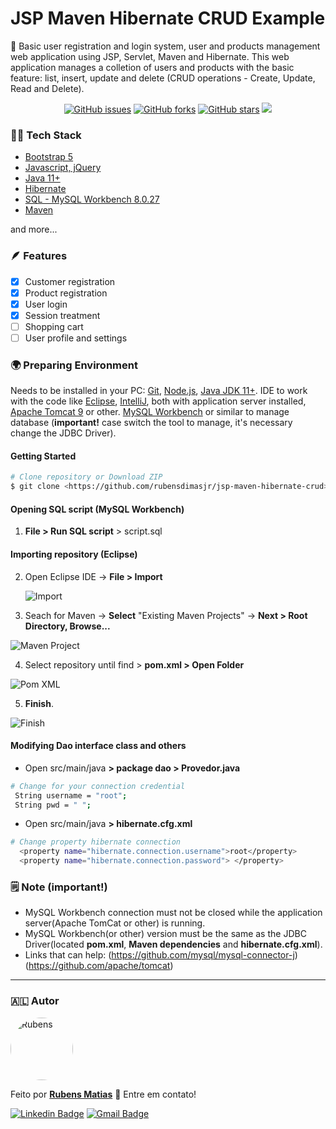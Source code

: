 # JSP Maven Hibernate CRUD Example

🚀 Basic user registration and login system, user and products management web application using JSP, Servlet, Maven and Hibernate. This web application manages a colletion of users and products with the basic feature: list, insert, update and delete (CRUD operations - Create, Update, Read and Delete).
<div align="center"><a href="https://github.com/rubensdimasjr/jsp-maven-hibernate-crud/issues"><img alt="GitHub issues" src="https://img.shields.io/github/issues/rubensdimasjr/jsp-maven-hibernate-crud"></a>&nbsp<a href="https://github.com/rubensdimasjr/jsp-maven-hibernate-crud/network"><img alt="GitHub forks" src="https://img.shields.io/github/forks/rubensdimasjr/jsp-maven-hibernate-crud"></a>&nbsp<a href="https://github.com/rubensdimasjr/jsp-maven-hibernate-crud/stargazers"><img alt="GitHub stars" src="https://img.shields.io/github/stars/rubensdimasjr/jsp-maven-hibernate-crud"></a>&nbsp<img src="https://img.shields.io/badge/status-in%20progress-blue?style=social&logo=appveyor"></div>



<h3>👨‍💻 Tech Stack</h3>
<ul>
<li><a href="https://getbootstrap.com/">Bootstrap 5</a></li>
<li><a href="https://jquery.com/">Javascript, jQuery</a></li>
<li><a href="https://www.oracle.com/br/java/">Java 11+</a></li>
<li><a href="https://hibernate.org/">Hibernate</a></li>
<li><a href="https://dev.mysql.com/downloads/workbench/">SQL - MySQL Workbench 8.0.27</a></li>
<li><a href="https://maven.apache.org/">Maven</a></li>
</ul>

and more...



<h3 id="#feat">🪶 Features</h3>

- [x] Customer registration
- [x] Product registration
- [x] User login
- [x] Session treatment
- [ ] Shopping cart
- [ ] User profile and settings

### 🌍 Preparing Environment 

Needs to be installed in your PC: [Git](https://git-scm.com), [Node.js](https://nodejs.org/en/), [Java JDK 11+](https://openjdk.java.net/). IDE to work with the code like [Eclipse](https://www.eclipse.org/downloads/packages/release/2021-12/r/eclipse-ide-enterprise-java-and-web-developers), [IntelliJ](https://www.jetbrains.com/pt-br/idea/), both with application server installed, [Apache Tomcat 9](https://tomcat.apache.org/download-90.cgi) or other. [MySQL Workbench](https://dev.mysql.com/downloads/workbench/) or similar to manage database (**important!** case switch the tool to manage, it's necessary change the JDBC Driver).

#### Getting Started

```bash
# Clone repository or Download ZIP 
$ git clone <https://github.com/rubensdimasjr/jsp-maven-hibernate-crud>
```
#### Opening SQL script (MySQL Workbench)
1. **File > Run SQL script** > script.sql

#### Importing repository (Eclipse)

2. Open Eclipse IDE -> **File > Import** 

   ![Import](https://i.imgur.com/0DOuv9J.png)


3. Seach for Maven -> **Select** "Existing Maven Projects" -> **Next > Root Directory, Browse...**

![Maven Project](https://i.imgur.com/f1MDHMP.png)


4. Select repository until find > **pom.xml > Open Folder**

![Pom XML](https://i.imgur.com/pAeuzCK.png)


5. **Finish**.

![Finish](https://i.imgur.com/kLJ7Mai.png)
#### Modifying Dao interface class and others
- Open src/main/java **> package dao > Provedor.java**
```bash
# Change for your connection credential
 String username = "root";
 String pwd = " ";
```
- Open src/main/java **> hibernate.cfg.xml**
```bash
# Change property hibernate connection
  <property name="hibernate.connection.username">root</property>  
  <property name="hibernate.connection.password"> </property>  
```
### 🗒 Note (important!)
- MySQL Workbench connection must not be closed while the application server(Apache TomCat or other) is running.
- MySQL Workbench(or other) version must be the same as the JDBC Driver(located **pom.xml**, **Maven dependencies** and **hibernate.cfg.xml**).
- Links that can help: (https://github.com/mysql/mysql-connector-j) (https://github.com/apache/tomcat)
<hr>

### 🇦🇱 Autor

<a href="https://github.com/rubensdimasjr">
<img style="border-radius: 50%;" src="https://i.imgur.com/ZC8xQWi.jpg" width="100px;" alt="Rubens"/>
</a>

Feito por <a href="https://github.com/rubensdimasjr"><b>Rubens Matias</b></a> 🚀 Entre em contato!

[![Linkedin Badge](https://img.shields.io/badge/-Rubens-blue?style=flat-square&logo=Linkedin&logoColor=white&link=https://www.linkedin.com/in/rubensdimasjr/)](https://www.linkedin.com/in/rubensdimasjr/) 
[![Gmail Badge](https://img.shields.io/badge/-contato.rubensdimas@gmail.com-c14438?style=flat-square&logo=Gmail&logoColor=white&link=mailto:contato.rubensdimas@gmail.com)](mailto:contato.rubensdimas@gmail.com)
